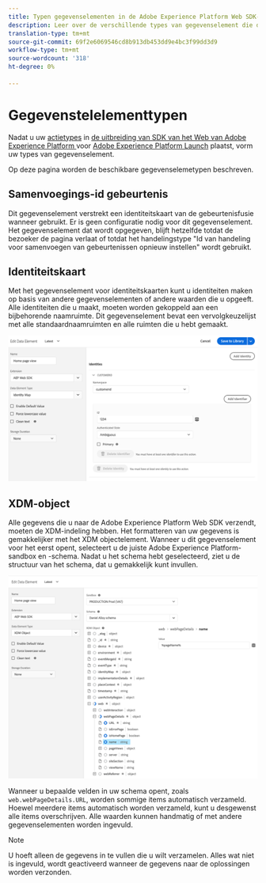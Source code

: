 ```yaml
---
title: Typen gegevenselementen in de Adobe Experience Platform Web SDK-extensie
description: Leer over de verschillende types van gegevenselement die door de uitbreiding van SDK van het Web van Adobe Experience Platform in Adobe Experience Platform Launch worden verstrekt.
translation-type: tm+mt
source-git-commit: 69f2e6069546cd8b913db453dd9e4bc3f99dd3d9
workflow-type: tm+mt
source-wordcount: '318'
ht-degree: 0%

---
```



# Gegevenstelelementtypen

Nadat u uw [actietypes](action-types.md) in [de uitbreiding van SDK van het Web van Adobe Experience Platform ](web-sdk-extension.md) voor [Adobe Experience Platform Launch](https://experienceleague.adobe.com/docs/launch.html) plaatst, vorm uw types van gegevenselement.

Op deze pagina worden de beschikbare gegevenselemetypen beschreven.

## Samenvoegings-id gebeurtenis

Dit gegevenselement verstrekt een identiteitskaart van de gebeurtenisfusie wanneer gebruikt. Er is geen configuratie nodig voor dit gegevenselement. Het gegevenselement dat wordt opgegeven, blijft hetzelfde totdat de bezoeker de pagina verlaat of totdat het handelingstype &quot;Id van handeling voor samenvoegen van gebeurtenissen opnieuw instellen&quot; wordt gebruikt.

## Identiteitskaart

Met het gegevenselement voor identiteitskaarten kunt u identiteiten maken op basis van andere gegevenselementen of andere waarden die u opgeeft. Alle identiteiten die u maakt, moeten worden gekoppeld aan een bijbehorende naamruimte. Dit gegevenselement bevat een vervolgkeuzelijst met alle standaardnaamruimten en alle ruimten die u hebt gemaakt.

![](./assets/identity-map-data-element.png)

## XDM-object

Alle gegevens die u naar de Adobe Experience Platform Web SDK verzendt, moeten de XDM-indeling hebben. Het formatteren van uw gegevens is gemakkelijker met het XDM objectelement. Wanneer u dit gegevenselement voor het eerst opent, selecteert u de juiste Adobe Experience Platform-sandbox en -schema. Nadat u het schema hebt geselecteerd, ziet u de structuur van het schema, dat u gemakkelijk kunt invullen.

![](./assets/XDM-object.png)

Wanneer u bepaalde velden in uw schema opent, zoals `web.webPageDetails.URL`, worden sommige items automatisch verzameld. Hoewel meerdere items automatisch worden verzameld, kunt u desgewenst alle items overschrijven. Alle waarden kunnen handmatig of met andere gegevenselementen worden ingevuld.

>[!NOTE]
>
>U hoeft alleen de gegevens in te vullen die u wilt verzamelen. Alles wat niet is ingevuld, wordt geactiveerd wanneer de gegevens naar de oplossingen worden verzonden.
